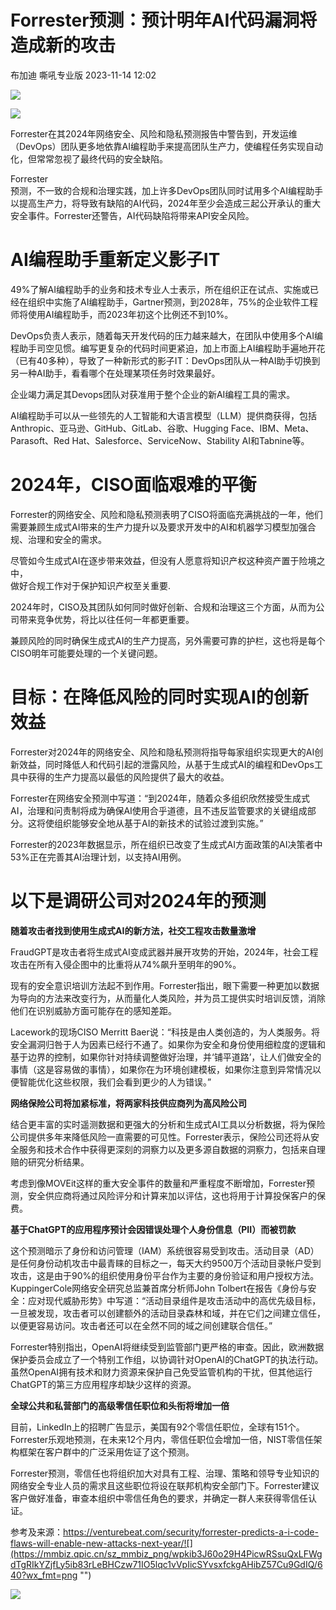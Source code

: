 #  Forrester预测：预计明年AI代码漏洞将造成新的攻击   
布加迪  嘶吼专业版   2023-11-14 12:02  
  
![](https://mmbiz.qpic.cn/mmbiz_gif/wpkib3J60o297rwgIksvLibPOwR24tqI8dGRUah80YoBLjTBJgws2n0ibdvfvv3CCm0MIOHTAgKicmOB4UHUJ1hH5g/640?wx_fmt=gif "")  
  
![](https://mmbiz.qpic.cn/sz_mmbiz_png/wpkib3J60o29H4PicwRSsuQxLFWgdTgRIkxPENCXDibNXjSyB8Ubkib7HFiaRu1zLYGcn1XJicJoV13JDPaibYBWcbJVw/640?wx_fmt=png "")  
  
Forrester在其2024年网络安全、风险和隐私预测报告中警告到，开发运维（DevOps）团队更多地依靠AI编程助手来提高团队生产力，使编程任务实现自动化，但常常忽视了最终代码的安全缺陷。  
  
Forrester  
预测，不一致的合规和治理实践，加上许多DevOps团队同时试用多个AI编程助手以提高生产力，将导致有缺陷的AI代码，2024年至少会造成三起公开承认的重大安全事件。Forrester还警告，AI代码缺陷将带来API安全风险。  
# AI编程助手重新定义影子IT  
  
49%了解AI编程助手的业务和技术专业人士表示，所在组织正在试点、实施或已经在组织中实施了AI编程助手，Gartner预测，到2028年，75%的企业软件工程师将使用AI编程助手，而2023年初这个比例还不到10%。  
  
DevOps负责人表示，随着每天开发代码的压力越来越大，在团队中使用多个AI编程助手司空见惯。编写更复杂的代码时间更紧迫，加上市面上AI编程助手遍地开花（已有40多种），导致了一种新形式的影子IT：DevOps团队从一种AI助手切换到另一种AI助手，看看哪个在处理某项任务时效果最好。  
  
企业竭力满足其Devops团队对获准用于整个企业的新AI编程工具的需求。  
  
AI编程助手可以从一些领先的人工智能和大语言模型（LLM）提供商获得，包括Anthropic、亚马逊、GitHub、GitLab、谷歌、Hugging Face、IBM、Meta、Parasoft、Red Hat、Salesforce、ServiceNow、Stability AI和Tabnine等。  
# 2024年，CISO面临艰难的平衡  
  
Forrester的网络安全、风险和隐私预测表明了CISO将面临充满挑战的一年，他们需要兼顾生成式AI带来的生产力提升以及要求开发中的AI和机器学习模型加强合规、治理和安全的需求。  
  
尽管如今生成式AI在逐步带来效益，但没有人愿意将知识产权这种资产置于险境之中，  
做好合规工作对于保护知识产权至关重要.  
  
2024年时，CISO及其团队如何同时做好创新、合规和治理这三个方面，从而为公司带来竞争优势，将比以往任何一年都更重要。  
  
兼顾风险的同时确保生成式AI的生产力提高，另外需要可靠的护栏，这也将是每个CISO明年可能要处理的一个关键问题。  
# 目标：在降低风险的同时实现AI的创新效益  
  
Forrester对2024年的网络安全、风险和隐私预测将指导每家组织实现更大的AI创新效益，同时降低人和代码引起的泄露风险，从基于生成式AI的编程和DevOps工具中获得的生产力提高以最低的风险提供了最大的收益。  
  
Forrester在网络安全预测中写道：“到2024年，随着众多组织欣然接受生成式AI，治理和问责制将成为确保AI使用合乎道德，且不违反监管要求的关键组成部分。这将使组织能够安全地从基于AI的新技术的试验过渡到实施。”  
  
Forrester的2023年数据显示，所在组织已改变了生成式AI方面政策的AI决策者中53%正在完善其AI治理计划，以支持AI用例。  
# 以下是调研公司对2024年的预测  
  
**随着攻击者找到使用生成式AI的新方法，社交工程攻击数量激增**  
  
FraudGPT是攻击者将生成式AI变成武器并展开攻势的开始，2024年，社会工程攻击在所有入侵企图中的比重将从74%飙升至明年的90%。  
  
现有的安全意识培训方法起不到作用。Forrester指出，眼下需要一种更加以数据为导向的方法来改变行为，从而量化人类风险，并为员工提供实时培训反馈，消除他们在识别威胁方面可能存在的感知差距。  
  
Lacework的现场CISO Merritt Baer说：“科技是由人类创造的，为人类服务。将安全漏洞归咎于人为因素已经行不通了。如果你为安全和身份使用细粒度的逻辑和基于边界的控制，如果你针对持续调整做好治理，并‘铺平道路’，让人们做安全的事情（这是容易做的事情），如果你在为环境创建模板，如果你注意到异常情况以便智能优化这些权限，我们会看到更少的人为错误。”  
  
**网络保险公司将加紧标准，将两家科技供应商列为高风险公司**  
  
结合更丰富的实时遥测数据和更强大的分析和生成式AI工具以分析数据，将为保险公司提供多年来降低风险一直需要的可见性。Forrester表示，保险公司还将从安全服务和技术合作中获得更深刻的洞察力以及更多源自数据的洞察力，包括来自理赔的研究分析结果。  
  
考虑到像MOVEit这样的重大安全事件的数量和严重程度不断增加，Forrester预测，安全供应商将通过风险评分和计算来加以评估，这也将用于计算投保客户的保费。  
  
**基于ChatGPT的应用程序预计会因错误处理个人身份信息（PII）而被罚款**  
  
这个预测暗示了身份和访问管理（IAM）系统很容易受到攻击。活动目录（AD）是任何身份动机攻击中最青睐的目标之一，每天大约9500万个活动目录帐户受到攻击，这是由于90%的组织使用身份平台作为主要的身份验证和用户授权方法。KuppingerCole网络安全研究总监兼首席分析师John Tolbert在报告《身份与安全：应对现代威胁形势》中写道：“活动目录组件是攻击活动中的高优先级目标，一旦被发现，攻击者可以创建额外的活动目录森林和域，并在它们之间建立信任，以便更容易访问。攻击者还可以在全然不同的域之间创建联合信任。”  
  
Forrester特别指出，OpenAI将继续受到监管部门更严格的审查。因此，欧洲数据保护委员会成立了一个特别工作组，以协调针对OpenAI的ChatGPT的执法行动。虽然OpenAI拥有技术和财力资源来保护自己免受监管机构的干扰，但其他运行ChatGPT的第三方应用程序却缺少这样的资源。  
  
**全球公共和私营部门的高级零信任职位和头衔将增加一倍**  
  
目前，LinkedIn上的招聘广告显示，美国有92个零信任职位，全球有151个。Forrester乐观地预测，在未来12个月内，零信任职位会增加一倍，NIST零信任架构框架在客户群中的广泛采用佐证了这个预测。  
  
Forrester预测，零信任也将组织加大对具有工程、治理、策略和领导专业知识的网络安全专业人员的需求且这些职位将设在联邦机构安全部门下。Forrester建议客户做好准备，审查本组织中零信任角色的要求，并确定一群人来获得零信任认证。  
  
参考及来源：https://venturebeat.com/security/forrester-predicts-a-i-code-flaws-will-enable-new-attacks-next-year/![](https://mmbiz.qpic.cn/sz_mmbiz_png/wpkib3J60o29H4PicwRSsuQxLFWgdTgRIkYZjfLy5ib83rLeBHCzw71IO5lqc1vVpIicSYvsxfckgAHibZ57Cu9GdIQ/640?wx_fmt=png "")  
  
  
![](https://mmbiz.qpic.cn/sz_mmbiz_png/wpkib3J60o29H4PicwRSsuQxLFWgdTgRIkdZNvNI1FULjjacDcia3M1ewt2EDkEC9FOapaVq56IDGELNd1icXZtDwg/640?wx_fmt=png "")  
  
  
